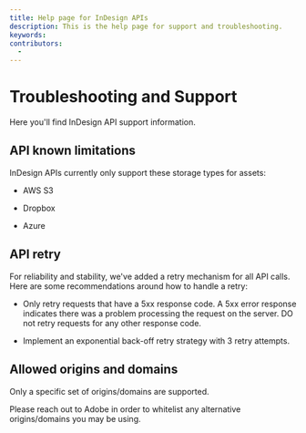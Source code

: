 ```yaml
---
title: Help page for InDesign APIs
description: This is the help page for support and troubleshooting.
keywords:
contributors:
  - 
---
```


# Troubleshooting and Support

Here you'll find InDesign API support information.

## API known limitations

InDesign APIs currently only support these storage types for assets:

  - AWS S3

  - Dropbox

  - Azure

## API retry

 For reliability and stability, we've added a retry mechanism for all API calls. Here are some recommendations around how to handle a retry:

  - Only retry requests that have a 5xx response code. A 5xx error response indicates there was a problem processing the request on the server. DO not retry requests for any other response code.

  - Implement an exponential back-off retry strategy with 3 retry attempts.

## Allowed origins and domains

Only a specific set of origins/domains are supported. 

Please reach out to Adobe in order to whitelist any alternative origins/domains you may be using.
